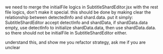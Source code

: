 we need to merge the initialFile logics in SubtitleShardEditor.jsx with the rest file logics, don't make it special. this should be done by making clear the relationship between detectedInfo and shard.data. put it simply:
SubtitleShardEditor accept detectInfo and shardData, if shardData.data empty, use detectInfo to initialize shardData.data, then use shardData.data. so there should not be initialFile in SubtitleShardEditor either.

understand this, and show me you refactor strategy, ask me if you are unclear